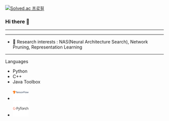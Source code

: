 [![Solved.ac
프로필](http://mazassumnida.wtf/api/v2/generate_badge?boj=kwan7595)](https://solved.ac/kwan7595)
### Hi there 👋
---
<!--
**kwan7595/kwan7595** is a ✨ _special_ ✨ repository because its `README.md` (this file) appears on your GitHub profile.
-->
---
- 🔭 Research interests : NAS(Neural Architecture Search), Network Pruning, Representation Learning
---
Languages 
- Python
- C++
- Java
Toolbox
- <img src="https://github.com/devicons/devicon/blob/master/icons/tensorflow/tensorflow-original-wordmark.svg" alt = "tensorflow logo" width="50" height="50"/>
- <img src="https://github.com/devicons/devicon/blob/master/icons/pytorch/pytorch-original-wordmark.svg" alt = "pytorch logo" width="50" height="50"/>

